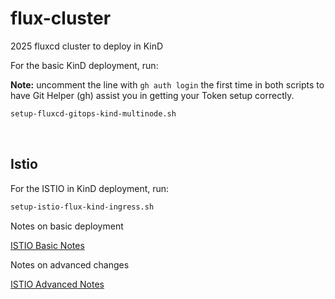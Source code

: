 # flux-cluster

2025 fluxcd cluster to deploy in KinD

For the basic KinD deployment, run:

**Note:** uncomment the line with `gh auth login` the first time in both scripts to have Git Helper (gh) assist you in getting your Token setup correctly.

```bash
setup-fluxcd-gitops-kind-multinode.sh

```

&nbsp;

## Istio

For the ISTIO in KinD deployment, run:

```bash
setup-istio-flux-kind-ingress.sh

```

Notes on basic deployment

[ISTIO Basic Notes](https://github.com/DevOpsMaestro/flux-cluster/blob/main/ISTIO_basic_notes.md)

Notes on advanced changes

[ISTIO Advanced Notes](https://github.com/DevOpsMaestro/flux-cluster/blob/main/ISTIO_advanced_notes.md)
